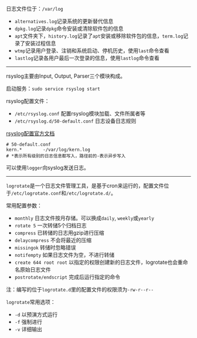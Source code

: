 日志文件位于：`/var/log`

* `alternatives.log`记录系统的更新替代信息
* `dpkg.log`记录`dpkg`命令安装或清除软件包的信息
* `apt`文件夹下，`history.log`记录了`apt`安装或移除软件包的信息，`term.log`记录了安装过程信息
* `wtmp`记录用户登录、注销和系统启动、停机历史，使用`last`命令查看
* `lastlog`记录各用户最后一次登录的信息，使用`lastlog`命令查看

-----

rsyslog主要由Input, Output, Parser三个模块构成。

启动服务：`sudo service rsyslog start`

rsyslog配置文件：

* `/etc/rsyslog.conf` 配置rsyslog模块加载、文件所属者等
* `/etc/rsyslog.d/50-default.conf` 日志设备日志规则

[rsyslog配置官方文档](http://www.rsyslog.com/doc/v8-stable/configuration/index.html)

``` 
# 50-default.conf
kern.*        -/var/log/kern.log
# *表示所有级别的日志信息都写入，路径前的-表示异步写入
```

可以使用`logger`向syslog发送日志。

-----

`logrotate`是一个日志文件管理工具，是基于cron来运行的，配置文件位于`/etc/logrotate.conf`和`/etc/logrotate.d/`。

常用配置参数：

* `monthly` 日志文件按月存储。可以换成`daily`, `weekly`或`yearly`
* `rotate 5` 一次转储5个归档日志
* `compress` 已转储的日志用gzip进行压缩
* `delaycompress` 不会将最近的压缩
* `missingok` 转储时忽略错误
* `notifempty` 如果日志文件为空，不进行转储
* `create 644 root root` 以指定的权限创建新的日志文件，logrotate也会重命名原始日志文件
* `postrotate/endscript` 完成后运行指定的命令

注：编写的位于`logrotate.d`里的配置文件的权限须为`-rw-r--r--`

`logrotate`常用选项：

* `-d` 以预演方式运行
* `-f` 强制进行
* `-v` 详细输出


